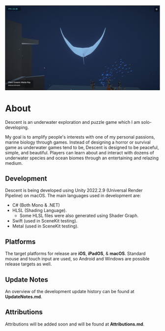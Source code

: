 ![A screenshot showcasing Descent's development (v0.2.2).](https://raw.githubusercontent.com/rvishwajith/Descent/main/Thumbnails/latest.png)

# About
Descent is an underwater exploration and puzzle game which I am solo-developing.

My goal is to amplify people's interests with one of my personal passions, marine biology through games. Instead of designing a horror or survival game as underwater games tend to be, Descent is designed to be peaceful, simple, and beautiful. Players can learn about and interact with dozens of underwater species and ocean biomes through an entertaining and relazing medium.

## Development
Descent is being developed using Unity 2022.2.9 (Universal Render Pipeline) on macOS.
The main languages used in development are:
- C# (Both Mono & .NET)
- HLSL (Shading Language).
  - Some HLSL files were also generated using Shader Graph.
- Swift (used in SceneKit testing).
- Metal (used in SceneKit testing).

## Platforms
The target platforms for release are **iOS**, **iPadOS**, & **macOS**. Standard mouse and touch input are used, so Android and Windows are possible release targets as well.

## Update Notes
An overview of the development update history can be found at **UpdateNotes.md**.

## Attributions
Attributions will be added soon and will be found at **Attributions.md**.